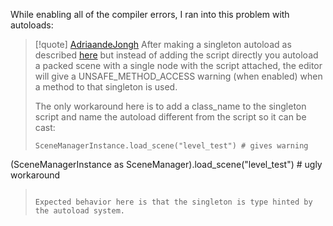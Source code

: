While enabling all of the compiler errors, I ran into this problem with autoloads:

> [!quote] [AdriaandeJongh](https://github.com/godotengine/godot/issues/86300)
> After making a singleton autoload as described [here](https://docs.godotengine.org/en/latest/tutorials/scripting/singletons_autoload.html) but instead of adding the script directly you autoload a packed scene with a single node with the script attached, the editor will give a UNSAFE_METHOD_ACCESS warning (when enabled) when a method to that singleton is used.
>
> The only workaround here is to add a class_name to the singleton script and name the autoload different from the script so it can be cast:
>
> ```gdscript
> SceneManagerInstance.load_scene("level_test") # gives warning
(SceneManagerInstance as SceneManager).load_scene("level_test") # ugly workaround
> ```
>
> Expected behavior here is that the singleton is type hinted by the autoload system.
